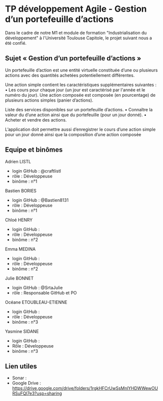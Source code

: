 # TP développement Agile - Gestion d’un portefeuille d’actions

Dans le cadre de notre M1 et module de formation "Industrialisation du développement" à l'Université Toulouse Capitole, le projet suivant nous a été confié.

## Sujet « Gestion d’un portefeuille d’actions »
Un portefeuille d’action est une entité virtuelle constituée d’une ou plusieurs actions avec des
quantités achetées potentiellement différentes.

Une action simple contient les caractéristiques supplémentaires suivantes :
• Les cours pour chaque jour (un jour est caractérisé par l'année et le numéro du jour).
Une action composée est composée (en pourcentage) de plusieurs actions simples (panier d’actions).

Liste des services disponibles sur un portefeuille d’actions.
• Connaître la valeur du d’une action ainsi que du portefeuille (pour un jour donné).
• Acheter et vendre des actions.

L’application doit permettre aussi d’enregistrer le cours d’une action simple pour un jour donné ainsi que la composition d’une action composée

## Equipe et binômes

Adrien LISTL
- login GitHub : @craftlistl
- rôle : Développeuse
- binôme : n°1

Bastien BORIES
- login GitHub : @Bastien8131
- rôle : Développeuse
- binôme : n°1

Chloé HENRY
- login GitHub : 
- rôle : Développeuse
- binôme : n°2

Emma MEDINA
- login GitHub :
- rôle : Développeuse
- binôme : n°2

Julie BONNET
- login GitHub : @SrtaJulie
- rôle : Responsable GitHub et PO

Océane ETOUBLEAU-ETIENNE
- login GitHub : 
- rôle : Développeuse
- binôme : n°3
  
Yasmine SIDANE
- login GitHub : 
- Rôle : Développeuse
- binôme : n°3

## Lien utiles

  - Sonar : 
  - Google Drive : https://drive.google.com/drive/folders/1rgkHFCrUwSsMnlYHDWWewOURSuFQI7e3?usp=sharing
